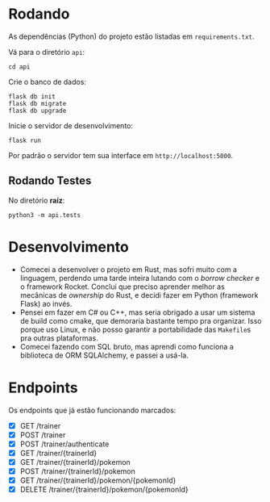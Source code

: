 # Rodando
As dependências (Python) do projeto estão listadas em `requirements.txt`.

Vá para o diretório `api`:
```
cd api
```

Crie o banco de dados:
```
flask db init
flask db migrate
flask db upgrade
```

Inicie o servidor de desenvolvimento:
```
flask run
```

Por padrão o servidor tem sua interface em `http://localhost:5000`.

## Rodando Testes
No diretório **raíz**:
```
python3 -m api.tests
```

# Desenvolvimento
- Comecei a desenvolver o projeto em Rust, mas sofri muito com a linguagem, perdendo uma tarde inteira lutando com o *borrow checker* e o framework Rocket. Concluí que preciso aprender melhor as mecânicas de *ownership* do Rust, e decidi fazer em Python (framework Flask) ao invés.
- Pensei em fazer em C# ou C++, mas seria obrigado a usar um sistema de build como cmake, que demoraria bastante tempo pra organizar. Isso porque uso Linux, e não posso garantir a portabilidade das `Makefile`s pra outras plataformas.
- Comecei fazendo com SQL bruto, mas aprendi como funciona a biblioteca de ORM SQLAlchemy, e passei a usá-la.

# Endpoints
Os endpoints que já estão funcionando marcados:
- [X] GET /trainer
- [X] POST /trainer
- [X] POST /trainer/authenticate
- [X] GET /trainer/{trainerId}
- [X] GET /trainer/{trainerId}/pokemon
- [X] POST /trainer/{trainerId}/pokemon
- [X] GET /trainer/{trainerId}/pokemon/{pokemonId}
- [X] DELETE /trainer/{trainerId}/pokemon/{pokemonId}

